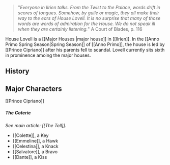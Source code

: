 > "_Everyone in Ilrien talks. From the Twist to the Palace, words drift in
scores of tongues. Somehow, by guile or magic, they all make their way
to the ears of House Lovell. It is no surprise that many of those words
are words of admiration for the House. We do not speak ill when they
are certainly listening._"
> A Court of Blades, p. 116


House Lovell is a [[Major Houses |major house]] in [[Ilrien]]. In the [[Anno Primo Spring Season|Spring Season]] of [[Anno Primo]], the house is led by [[Prince Cipriano]] after his parents fell to scandal. Lovell currently sits sixth in prominence amoing the major houses.

## History


## Major Characters

[[Prince Cipriano]]

##### The Coterie
_See main article: [[The Tell]]_.
- [[Colette]], a Key
- [[Emmeline]], a Hawk
- [[Celestina]], a Knack
- [[Salvatore]], a Bravo
- [[Dante]], a Kiss


